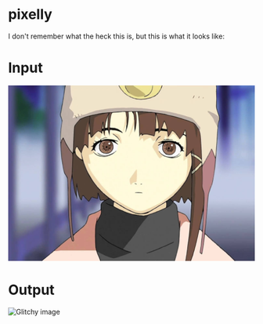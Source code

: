 # pixelly
I don't remember what the heck this is, but this is what it looks like:

# Input
![Lain](lain.jpg "Input") 

# Output
![Glitchy image](example.gif "Output")
